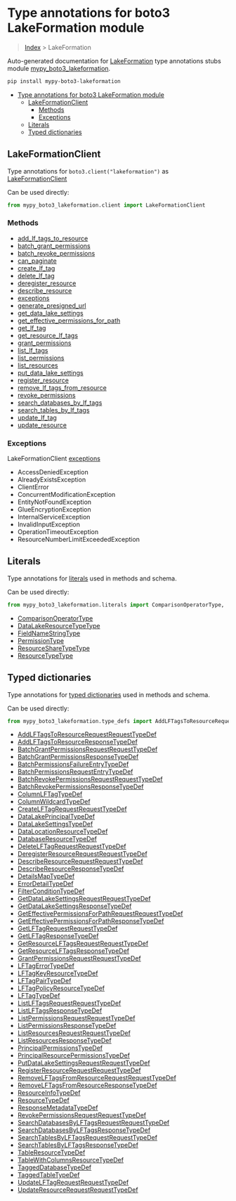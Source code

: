 # Type annotations for boto3 LakeFormation module

> [Index](..) > LakeFormation

Auto-generated documentation for
[LakeFormation](https://boto3.amazonaws.com/v1/documentation/api/latest/reference/services/lakeformation.html#LakeFormation)
type annotations stubs module
[mypy_boto3_lakeformation](https://pypi.org/project/mypy-boto3-lakeformation/).

```bash
pip install mypy-boto3-lakeformation
```

- [Type annotations for boto3 LakeFormation module](#type-annotations-for-boto3-lakeformation-module)
  - [LakeFormationClient](#lakeformationclient)
    - [Methods](#methods)
    - [Exceptions](#exceptions)
  - [Literals](#literals)
  - [Typed dictionaries](#typed-dictionaries)

## LakeFormationClient

Type annotations for `boto3.client("lakeformation")` as
[LakeFormationClient](./client.md)

Can be used directly:

```python
from mypy_boto3_lakeformation.client import LakeFormationClient
```

### Methods

- [add_lf_tags_to_resource](./client.md#add_lf_tags_to_resource)
- [batch_grant_permissions](./client.md#batch_grant_permissions)
- [batch_revoke_permissions](./client.md#batch_revoke_permissions)
- [can_paginate](./client.md#can_paginate)
- [create_lf_tag](./client.md#create_lf_tag)
- [delete_lf_tag](./client.md#delete_lf_tag)
- [deregister_resource](./client.md#deregister_resource)
- [describe_resource](./client.md#describe_resource)
- [exceptions](./client.md#exceptions)
- [generate_presigned_url](./client.md#generate_presigned_url)
- [get_data_lake_settings](./client.md#get_data_lake_settings)
- [get_effective_permissions_for_path](./client.md#get_effective_permissions_for_path)
- [get_lf_tag](./client.md#get_lf_tag)
- [get_resource_lf_tags](./client.md#get_resource_lf_tags)
- [grant_permissions](./client.md#grant_permissions)
- [list_lf_tags](./client.md#list_lf_tags)
- [list_permissions](./client.md#list_permissions)
- [list_resources](./client.md#list_resources)
- [put_data_lake_settings](./client.md#put_data_lake_settings)
- [register_resource](./client.md#register_resource)
- [remove_lf_tags_from_resource](./client.md#remove_lf_tags_from_resource)
- [revoke_permissions](./client.md#revoke_permissions)
- [search_databases_by_lf_tags](./client.md#search_databases_by_lf_tags)
- [search_tables_by_lf_tags](./client.md#search_tables_by_lf_tags)
- [update_lf_tag](./client.md#update_lf_tag)
- [update_resource](./client.md#update_resource)

### Exceptions

LakeFormationClient [exceptions](./client.md#exceptions)

- AccessDeniedException
- AlreadyExistsException
- ClientError
- ConcurrentModificationException
- EntityNotFoundException
- GlueEncryptionException
- InternalServiceException
- InvalidInputException
- OperationTimeoutException
- ResourceNumberLimitExceededException

## Literals

Type annotations for [literals](./literals.md) used in methods and schema.

Can be used directly:

```python
from mypy_boto3_lakeformation.literals import ComparisonOperatorType, ...
```

- [ComparisonOperatorType](./literals.md#comparisonoperatortype)
- [DataLakeResourceTypeType](./literals.md#datalakeresourcetypetype)
- [FieldNameStringType](./literals.md#fieldnamestringtype)
- [PermissionType](./literals.md#permissiontype)
- [ResourceShareTypeType](./literals.md#resourcesharetypetype)
- [ResourceTypeType](./literals.md#resourcetypetype)

## Typed dictionaries

Type annotations for [typed dictionaries](./type_defs.md) used in methods and
schema.

Can be used directly:

```python
from mypy_boto3_lakeformation.type_defs import AddLFTagsToResourceRequestRequestTypeDef, ...
```

- [AddLFTagsToResourceRequestRequestTypeDef](./type_defs.md#addlftagstoresourcerequestrequesttypedef)
- [AddLFTagsToResourceResponseTypeDef](./type_defs.md#addlftagstoresourceresponsetypedef)
- [BatchGrantPermissionsRequestRequestTypeDef](./type_defs.md#batchgrantpermissionsrequestrequesttypedef)
- [BatchGrantPermissionsResponseTypeDef](./type_defs.md#batchgrantpermissionsresponsetypedef)
- [BatchPermissionsFailureEntryTypeDef](./type_defs.md#batchpermissionsfailureentrytypedef)
- [BatchPermissionsRequestEntryTypeDef](./type_defs.md#batchpermissionsrequestentrytypedef)
- [BatchRevokePermissionsRequestRequestTypeDef](./type_defs.md#batchrevokepermissionsrequestrequesttypedef)
- [BatchRevokePermissionsResponseTypeDef](./type_defs.md#batchrevokepermissionsresponsetypedef)
- [ColumnLFTagTypeDef](./type_defs.md#columnlftagtypedef)
- [ColumnWildcardTypeDef](./type_defs.md#columnwildcardtypedef)
- [CreateLFTagRequestRequestTypeDef](./type_defs.md#createlftagrequestrequesttypedef)
- [DataLakePrincipalTypeDef](./type_defs.md#datalakeprincipaltypedef)
- [DataLakeSettingsTypeDef](./type_defs.md#datalakesettingstypedef)
- [DataLocationResourceTypeDef](./type_defs.md#datalocationresourcetypedef)
- [DatabaseResourceTypeDef](./type_defs.md#databaseresourcetypedef)
- [DeleteLFTagRequestRequestTypeDef](./type_defs.md#deletelftagrequestrequesttypedef)
- [DeregisterResourceRequestRequestTypeDef](./type_defs.md#deregisterresourcerequestrequesttypedef)
- [DescribeResourceRequestRequestTypeDef](./type_defs.md#describeresourcerequestrequesttypedef)
- [DescribeResourceResponseTypeDef](./type_defs.md#describeresourceresponsetypedef)
- [DetailsMapTypeDef](./type_defs.md#detailsmaptypedef)
- [ErrorDetailTypeDef](./type_defs.md#errordetailtypedef)
- [FilterConditionTypeDef](./type_defs.md#filterconditiontypedef)
- [GetDataLakeSettingsRequestRequestTypeDef](./type_defs.md#getdatalakesettingsrequestrequesttypedef)
- [GetDataLakeSettingsResponseTypeDef](./type_defs.md#getdatalakesettingsresponsetypedef)
- [GetEffectivePermissionsForPathRequestRequestTypeDef](./type_defs.md#geteffectivepermissionsforpathrequestrequesttypedef)
- [GetEffectivePermissionsForPathResponseTypeDef](./type_defs.md#geteffectivepermissionsforpathresponsetypedef)
- [GetLFTagRequestRequestTypeDef](./type_defs.md#getlftagrequestrequesttypedef)
- [GetLFTagResponseTypeDef](./type_defs.md#getlftagresponsetypedef)
- [GetResourceLFTagsRequestRequestTypeDef](./type_defs.md#getresourcelftagsrequestrequesttypedef)
- [GetResourceLFTagsResponseTypeDef](./type_defs.md#getresourcelftagsresponsetypedef)
- [GrantPermissionsRequestRequestTypeDef](./type_defs.md#grantpermissionsrequestrequesttypedef)
- [LFTagErrorTypeDef](./type_defs.md#lftagerrortypedef)
- [LFTagKeyResourceTypeDef](./type_defs.md#lftagkeyresourcetypedef)
- [LFTagPairTypeDef](./type_defs.md#lftagpairtypedef)
- [LFTagPolicyResourceTypeDef](./type_defs.md#lftagpolicyresourcetypedef)
- [LFTagTypeDef](./type_defs.md#lftagtypedef)
- [ListLFTagsRequestRequestTypeDef](./type_defs.md#listlftagsrequestrequesttypedef)
- [ListLFTagsResponseTypeDef](./type_defs.md#listlftagsresponsetypedef)
- [ListPermissionsRequestRequestTypeDef](./type_defs.md#listpermissionsrequestrequesttypedef)
- [ListPermissionsResponseTypeDef](./type_defs.md#listpermissionsresponsetypedef)
- [ListResourcesRequestRequestTypeDef](./type_defs.md#listresourcesrequestrequesttypedef)
- [ListResourcesResponseTypeDef](./type_defs.md#listresourcesresponsetypedef)
- [PrincipalPermissionsTypeDef](./type_defs.md#principalpermissionstypedef)
- [PrincipalResourcePermissionsTypeDef](./type_defs.md#principalresourcepermissionstypedef)
- [PutDataLakeSettingsRequestRequestTypeDef](./type_defs.md#putdatalakesettingsrequestrequesttypedef)
- [RegisterResourceRequestRequestTypeDef](./type_defs.md#registerresourcerequestrequesttypedef)
- [RemoveLFTagsFromResourceRequestRequestTypeDef](./type_defs.md#removelftagsfromresourcerequestrequesttypedef)
- [RemoveLFTagsFromResourceResponseTypeDef](./type_defs.md#removelftagsfromresourceresponsetypedef)
- [ResourceInfoTypeDef](./type_defs.md#resourceinfotypedef)
- [ResourceTypeDef](./type_defs.md#resourcetypedef)
- [ResponseMetadataTypeDef](./type_defs.md#responsemetadatatypedef)
- [RevokePermissionsRequestRequestTypeDef](./type_defs.md#revokepermissionsrequestrequesttypedef)
- [SearchDatabasesByLFTagsRequestRequestTypeDef](./type_defs.md#searchdatabasesbylftagsrequestrequesttypedef)
- [SearchDatabasesByLFTagsResponseTypeDef](./type_defs.md#searchdatabasesbylftagsresponsetypedef)
- [SearchTablesByLFTagsRequestRequestTypeDef](./type_defs.md#searchtablesbylftagsrequestrequesttypedef)
- [SearchTablesByLFTagsResponseTypeDef](./type_defs.md#searchtablesbylftagsresponsetypedef)
- [TableResourceTypeDef](./type_defs.md#tableresourcetypedef)
- [TableWithColumnsResourceTypeDef](./type_defs.md#tablewithcolumnsresourcetypedef)
- [TaggedDatabaseTypeDef](./type_defs.md#taggeddatabasetypedef)
- [TaggedTableTypeDef](./type_defs.md#taggedtabletypedef)
- [UpdateLFTagRequestRequestTypeDef](./type_defs.md#updatelftagrequestrequesttypedef)
- [UpdateResourceRequestRequestTypeDef](./type_defs.md#updateresourcerequestrequesttypedef)
